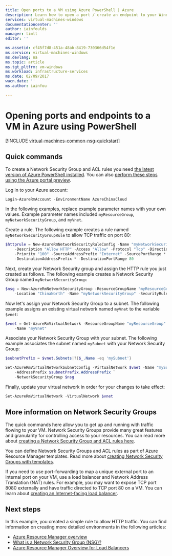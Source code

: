 ```yaml
---
title: Open ports to a VM using Azure PowerShell | Azure
description: Learn how to open a port / create an endpoint to your Windows VM using the Azure resource manager deployment mode and Azure PowerShell
services: virtual-machines-windows
documentationcenter: ''
author: iainfoulds
manager: timlt
editor: ''

ms.assetid: cf45f7d8-451a-48ab-8419-730366d54f1e
ms.service: virtual-machines-windows
ms.devlang: na
ms.topic: article
ms.tgt_pltfrm: vm-windows
ms.workload: infrastructure-services
ms.date: 02/09/2017
wacn.date: ''
ms.author: iainfou

---
```

# Opening ports and endpoints to a VM in Azure using PowerShell
[!INCLUDE [virtual-machines-common-nsg-quickstart](../../includes/virtual-machines-common-nsg-quickstart.md)]

## Quick commands
To create a Network Security Group and ACL rules you need [the latest version of Azure PowerShell installed](https://docs.microsoft.com/powershell/azureps-cmdlets-docs). You can also [perform these steps using the Azure portal preview](virtual-machines-windows-nsg-quickstart-portal.md?toc=%2fazure%2fvirtual-machines%2fwindows%2ftoc.json).

Log in to your Azure account:

```powershell
Login-AzureRmAccount -EnvironmentName AzureChinaCloud
```

In the following examples, replace example parameter names with your own values. Example parameter names included `myResourceGroup`, `myNetworkSecurityGroup`, and `myVnet`.

Create a rule. The following example creates a rule named `myNetworkSecurityGroupRule` to allow TCP traffic on port 80:

```powershell
$httprule = New-AzureRmNetworkSecurityRuleConfig -Name "myNetworkSecurityGroupRule" `
    -Description "Allow HTTP" -Access "Allow" -Protocol "Tcp" -Direction "Inbound" `
    -Priority "100" -SourceAddressPrefix "Internet" -SourcePortRange * `
    -DestinationAddressPrefix * -DestinationPortRange 80
```

Next, create your Network Security group and assign the HTTP rule you just created as follows. The following example creates a Network Security Group named `myNetworkSecurityGroup`:

```powershell
$nsg = New-AzureRmNetworkSecurityGroup -ResourceGroupName "myResourceGroup" `
    -Location "ChinaNorth" -Name "myNetworkSecurityGroup" -SecurityRules $httprule
```

Now let's assign your Network Security Group to a subnet. The following example assigns an existing virtual network named `myVnet` to the variable `$vnet`:

```powershell
$vnet = Get-AzureRmVirtualNetwork -ResourceGroupName "myResourceGroup" `
    -Name "myVnet"
```

Associate your Network Security Group with your subnet. The following example associates the subnet named `mySubnet` with your Network Security Group:

```powershell
$subnetPrefix = $vnet.Subnets|?{$_.Name -eq 'mySubnet'}

Set-AzureRmVirtualNetworkSubnetConfig -VirtualNetwork $vnet -Name "mySubnet" `
    -AddressPrefix $subnetPrefix.AddressPrefix `
    -NetworkSecurityGroup $nsg
```

Finally, update your virtual network in order for your changes to take effect:

```powershell
Set-AzureRmVirtualNetwork -VirtualNetwork $vnet
```

## <a name="more-information-on-network-security-groups"></a> More information on Network Security Groups
The quick commands here allow you to get up and running with traffic flowing to your VM. Network Security Groups provide many great features and granularity for controlling access to your resources. You can read more about [creating a Network Security Group and ACL rules here](../virtual-network/virtual-networks-create-nsg-arm-ps.md).

You can define Network Security Groups and ACL rules as part of Azure Resource Manager templates. Read more about [creating Network Security Groups with templates](../virtual-network/virtual-networks-create-nsg-arm-template.md).

If you need to use port-forwarding to map a unique external port to an internal port on your VM, use a load balancer and Network Address Translation (NAT) rules. For example, you may want to expose TCP port 8080 externally and have traffic directed to TCP port 80 on a VM. You can learn about [creating an Internet-facing load balancer](../load-balancer/load-balancer-get-started-internet-arm-ps.md).

## Next steps
In this example, you created a simple rule to allow HTTP traffic. You can find information on creating more detailed environments in the following articles:

* [Azure Resource Manager overview](../azure-resource-manager/resource-group-overview.md)
* [What is a Network Security Group (NSG)?](../virtual-network/virtual-networks-nsg.md)
* [Azure Resource Manager Overview for Load Balancers](../load-balancer/load-balancer-arm.md)